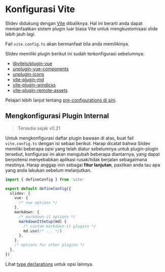 # Konfigurasi Vite

<Environment type="node" />

Slidev didukung dengan [Vite](http://vitejs.dev/) dibaliknya. Hal ini berarti anda dapat memanfaatkan sistem plugin luar biasa Vite untuk mengkustomisasi slide lebih jauh lagi.

Fail `vite.config.ts` akan bermanfaat bila anda memilikinya.

Slidev memiliki plugin berikut ini sudah terkonfigurasi sebelumnya:

- [@vitejs/plugin-vue](https://github.com/vitejs/vite/tree/main/packages/plugin-vue)
- [unplugin-vue-components](https://github.com/antfu/unplugin-vue-components)
- [unplugin-icons](https://github.com/antfu/unplugin-icons)
- [vite-plugin-md](https://github.com/antfu/vite-plugin-md)
- [vite-plugin-windicss](https://github.com/windicss/vite-plugin-windicss)
- [vite-plugin-remote-assets](https://github.com/antfu/vite-plugin-remote-assets)

Pelajari lebih lanjut tentang [pre-configurations di sini](https://github.com/slidevjs/slidev/blob/main/packages/slidev/node/plugins/preset.ts).

## Mengkonfigurasi Plugin Internal

> Tersedia sejak v0.21

Untuk mengkonfigurasi daftar plugin bawaan di atas, buat fail `vite.config.ts` dengan isi sebaai berikut. Harap dicatat bahwa Slidev memiliki beberapa opsi yang telah diatur sebelumnya untuk plugin-plugin tersebut, konfigurasi ini akan mengubah beberapa diantarnya, yang dapat berpotensi menyebabkan aplikasi rusak/tidak berjalan sebagaimana mestinya. Harap anggap inin sebagai **fitur lanjutan**, pastikan anda tau apa yang anda lakukan sebelum melanjutkan.

```ts
import { defineConfig } from 'vite'

export default defineConfig({
  slidev: {
    vue: {
      /* vue options */
    },
    markdown: {
      /* markdown-it options */
      markdownItSetup(md) {
        /* custom markdown-it plugins */
        md.use(/* ... */)
      },
    },
    /* options for other plugins */
  },
})
```

Lihat [type declarations](https://github.com/slidevjs/slidev/blob/main/packages/slidev/node/options.ts#L50) untuk opsi lainnya.
